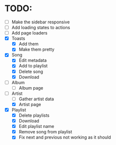 # TODO:

- [ ] Make the sidebar responsive
- [ ] Add loading states to actions
- [ ] Add page loaders
- [x] Toasts
  - [x] Add them
  - [x] Make them pretty
- [x] Song
  - [x] Edit metadata
  - [x] Add to playlist
  - [x] Delete song
  - [x] Download
- [ ] Album
  - [ ] Album page
- [ ] Artist
  - [ ] Gather artist data
  - [x] Artist page
- [x] Playlist
  - [x] Delete playlists
  - [x] Download
  - [x] Edit playlist name
  - [x] Remove song from playlist
  - [x] Fix next and previous not working as it should
